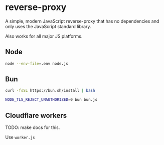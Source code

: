 # reverse-proxy

A simple, modern JavaScript reverse-proxy that has no dependencies and only uses the JavaScript standard library.

Also works for all major JS platforms. 

## Node

```sh
node --env-file=.env node.js
```

## Bun

```sh
curl -fsSL https://bun.sh/install | bash
```

```sh
NODE_TLS_REJECT_UNAUTHORIZED=0 bun bun.js
```

## Cloudflare workers

TODO: make docs for this.

Use `worker.js`

